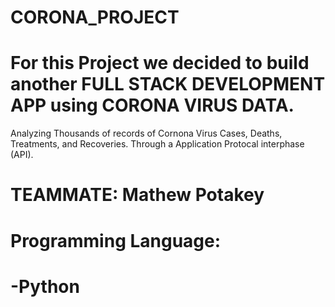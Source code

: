 # CORONA_PROJECT

# For this Project we decided to build another FULL STACK DEVELOPMENT APP using CORONA VIRUS DATA. 
   Analyzing Thousands of records of Cornona Virus Cases, Deaths, Treatments, and Recoveries. Through a Application Protocal
   interphase (API). 
# TEAMMATE: Mathew Potakey




# Programming Language: 
 # -Python 





